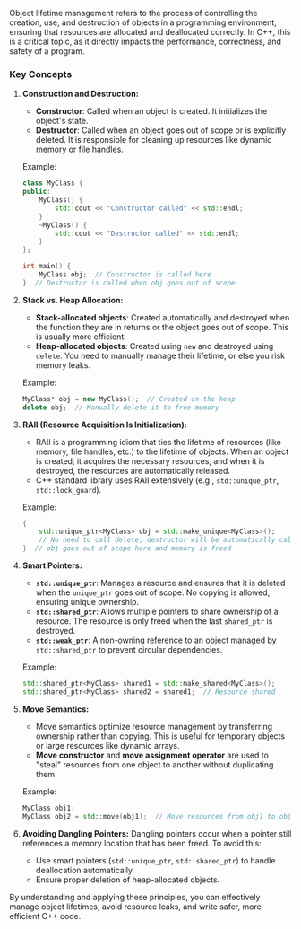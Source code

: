 Object lifetime management refers to the process of controlling the creation, use, and destruction of objects in a programming environment, ensuring that resources are allocated and deallocated correctly. In C++, this is a critical topic, as it directly impacts the performance, correctness, and safety of a program.

### Key Concepts

1. **Construction and Destruction:**
   - **Constructor**: Called when an object is created. It initializes the object's state.
   - **Destructor**: Called when an object goes out of scope or is explicitly deleted. It is responsible for cleaning up resources like dynamic memory or file handles.

   Example:
   ```cpp
   class MyClass {
   public:
       MyClass() { 
           std::cout << "Constructor called" << std::endl; 
       }
       ~MyClass() { 
           std::cout << "Destructor called" << std::endl; 
       }
   };

   int main() {
       MyClass obj;  // Constructor is called here
   }  // Destructor is called when obj goes out of scope
   ```

2. **Stack vs. Heap Allocation:**
   - **Stack-allocated objects**: Created automatically and destroyed when the function they are in returns or the object goes out of scope. This is usually more efficient.
   - **Heap-allocated objects**: Created using `new` and destroyed using `delete`. You need to manually manage their lifetime, or else you risk memory leaks.

   Example:
   ```cpp
   MyClass* obj = new MyClass();  // Created on the heap
   delete obj;  // Manually delete it to free memory
   ```

3. **RAII (Resource Acquisition Is Initialization):**
   - RAII is a programming idiom that ties the lifetime of resources (like memory, file handles, etc.) to the lifetime of objects. When an object is created, it acquires the necessary resources, and when it is destroyed, the resources are automatically released.
   - C++ standard library uses RAII extensively (e.g., `std::unique_ptr`, `std::lock_guard`).

   Example:
   ```cpp
   {
       std::unique_ptr<MyClass> obj = std::make_unique<MyClass>();
       // No need to call delete, destructor will be automatically called
   }  // obj goes out of scope here and memory is freed
   ```

4. **Smart Pointers:**
   - **`std::unique_ptr`**: Manages a resource and ensures that it is deleted when the `unique_ptr` goes out of scope. No copying is allowed, ensuring unique ownership.
   - **`std::shared_ptr`**: Allows multiple pointers to share ownership of a resource. The resource is only freed when the last `shared_ptr` is destroyed.
   - **`std::weak_ptr`**: A non-owning reference to an object managed by `std::shared_ptr` to prevent circular dependencies.

   Example:
   ```cpp
   std::shared_ptr<MyClass> shared1 = std::make_shared<MyClass>();
   std::shared_ptr<MyClass> shared2 = shared1;  // Resource shared
   ```

5. **Move Semantics:**
   - Move semantics optimize resource management by transferring ownership rather than copying. This is useful for temporary objects or large resources like dynamic arrays.
   - **Move constructor** and **move assignment operator** are used to "steal" resources from one object to another without duplicating them.

   Example:
   ```cpp
   MyClass obj1;
   MyClass obj2 = std::move(obj1);  // Move resources from obj1 to obj2
   ```

6. **Avoiding Dangling Pointers:**
   Dangling pointers occur when a pointer still references a memory location that has been freed. To avoid this:
   - Use smart pointers (`std::unique_ptr`, `std::shared_ptr`) to handle deallocation automatically.
   - Ensure proper deletion of heap-allocated objects.

By understanding and applying these principles, you can effectively manage object lifetimes, avoid resource leaks, and write safer, more efficient C++ code.
